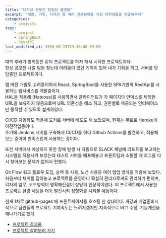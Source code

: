 ```yaml
---
title: "대학생 공모전 팀빌딩 플랫폼"
excerpt: "개발, 기획, 디자인 등 여러 전문분야를 가진 대학생들을 연결해주자"
categories:
    - projects
tags:
    - project
    - SpringBoot
    - RestAPI
last_modified_at: 2020-06-23T13:30:00-09:00
---
```

대학 후배가 방학동안 같이 프로젝트를 하자 해서 시작한 프로젝트이다.  
항상 공모전 나갈 팀원 찾는데 어려움이 있던 기억이 있어 내가 기획을 하고, 서버를 당담중인 프로젝트이다.  

앱 버전 개발도 고려중이여서 React, SpringBoot를 사용한 SPA기반의 RestApi를 사용하는 웹서비스를 개발중이다.  
HAL을 적용해 (Hateoas)를 사용하면서 클라이언트가 각 페이지의 인덱스를 제외한 URL을 보유하지 않음으로써
URL 의존성을 해소 하고, 권한별로 제공되는 인터페이스만 동작할 수 있도록 설계하였다. 

CI/CD 자동화도 적용해 도커로 서버에 배포도 해 보았으며, 현재는 무료로 Heroku에 이전작업중이다.   
초기에 Jenkins 서버를 구축해서 CI/CD를 하다 Github Actions를 발견하고, 적용해 보는 중이며 만족스럽게 사용하는 중이다.

또한 서버에서 예상하지 못한 장애 발생 시 자동으로 SLACK 채널에 리포트를 보고하는 시스템을 적용시켜 보았는데
테스트 서버를 배포해놓고 프론트팀과 소통할 때 로그를 다시 찾아보는 문제가 없어서 편했다.

Git Flow 워크 플로우 도입, 슬랙 봇 사용, 노션 사용등 여러 협업 방식을 적용해 보았다.  
처음부터 체계를 잡아놓고 프로젝트를 운영하니 확실히 관리자로써도 관리하기 편하며, 각자의 임무,
 코드영역이 명확해진점이 상당히 인상적이였다. 이 프로젝트에서 사용한 프로젝트 환경 세팅을 더욱 발전시켜
 정형화를 시켜볼 예정이다.
 
 현재 1차로 github-pages 에 프론트페이지를 호스팅 한 상태이다. 개강과 취업준비시작으로 팀원들의 프로젝트 기여속도는 
 느려지겠지만 지속적으로 버그 수정, 기능개선을 해나가기로 했다. 

- [프로젝트 결과물](https://buildyourteam.github.io/egluu/)
- [프로젝트 살펴보러 가기](https://github.com/buildyourteam)
